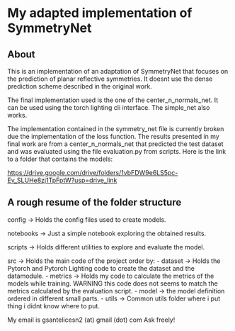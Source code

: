 # My adapted implementation of SymmetryNet

## About

This is an implementation of an adaptation of SymmetryNet that focuses on
the prediction of planar reflective symmetries. It doesnt use the dense prediction scheme
described in the original work.

The final implementation used is the one of the center_n_normals_net. It can be used
using the torch lighting cli interface. The simple_net also works.

The implementation contained in the symmetry_net file is currently broken due the implementation
of the loss function. The results presented in my final work are from a center_n_normals_net that predicted
the test dataset and was evaluated using the file evaluation.py from scripts. Here is the link to a folder that contains the models:

https://drive.google.com/drive/folders/1vbFDW9e6LS5pc-Ev_SLUHe8zj1TpFptW?usp=drive_link

## A rough resume of the folder structure

config -> Holds the config files used to create models.

notebooks -> Just a simple notebook exploring the obtained results.

scripts -> Holds different utilities to explore and evaluate the model.

src -> Holds the main code of the project order by:
    - dataset -> Holds the Pytorch and Pytorch Lighting code to create the dataset and the datamodule.
    - metrics -> Holds my code to calculate the metrics of the models while training. WARNING this code does not seems to match the metrics calculated by the evaluation script.
    - model   -> the model definition ordered in different small parts.
    - utils   -> Common utils folder where i put thing i didnt know where to put.
    
My email is gsantelicesn2 (at) gmail (dot) com Ask freely!



